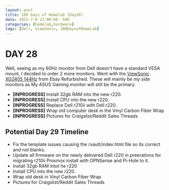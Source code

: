 ```yaml
---
layout: post
title: 100 Days of Homelab [Day28]
date: 2022-7-8 22:00:00 -500
categories: [homelab,hardware]
tags: [Dell, ViewSonic, 100DaysofHomeLab]
---
```


# DAY 28

Well, seeing as my 60Hz monitor from Dell doesn't have a standard VESA mount, I decided to order 2 more monitors.  Went with the [ViewSonic XG2405 144Hz](https://www.ebay.com/itm/394052187558) from Ebay Refurbished.  These will mainly be my side monitors as My ASUS Gaming monitor will still be the primary.  

* **[INPROGRESS]** Install 32gb RAM into the new r220.
* **[INPROGRESS]** Install CPU into the new r220.
* **[INPROGRESS]** Replace Dell r210ii with Dell r220.
* **[INPROGRESS]** Wrap old computer desk in the Vinyl Carbon Fiber Wrap
* **[INPROGRESS]** Pictures for Craigslist/Reddit Sales Threads

## Potential Day 29 Timeline
* Fix the template issues causing the /vault/index.html file so its correct and not blanks.
* Update all firmware on the newly delivered Dell r220 in preerations for migrating r210ii Proxmox install with OPNSense and Pi-Hole to it.
* Install 32gb RAM intot he r220
* Install CPU into the new r220.
* Wrap old desk in Vinyl Carbon Fiber Wrap
* Pictures for Craigslist/Reddit Sales Threads